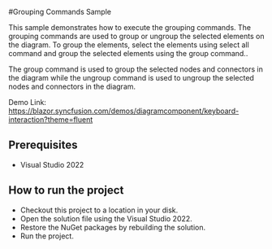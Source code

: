 #Grouping Commands Sample

This sample demonstrates how to execute the grouping commands. The grouping commands are used to group or ungroup the selected elements on the diagram. To group the elements, select the elements using select all command and group the selected elements using the group command..

The group command is used to group the selected nodes and connectors in the diagram while the ungroup command is used to ungroup the selected nodes and connectors in the diagram.

Demo Link:
https://blazor.syncfusion.com/demos/diagramcomponent/keyboard-interaction?theme=fluent

## Prerequisites

* Visual Studio 2022

## How to run the project

* Checkout this project to a location in your disk.
* Open the solution file using the Visual Studio 2022.
* Restore the NuGet packages by rebuilding the solution.
* Run the project.
